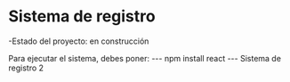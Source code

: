 <h1>Sistema de registro</h1>

-Estado del proyecto: en construcción 

Para ejecutar el sistema, debes poner:
--- npm install react ---
Sistema de registro 2
